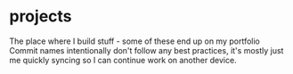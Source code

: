 # projects
The place where I build stuff - some of these end up on my portfolio
Commit names intentionally don't follow any best practices, it's mostly just me quickly syncing so I can continue work on another device.
